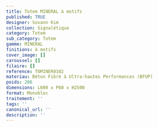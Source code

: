 ```yaml
---
title: Totem MINERAL à motifs 
published: TRUE
designer: Sovann Kim
collection: Signalétique
category: Totem
sub_category: Totem
gamme: MINERAL
finitions: à motifs
cover_image: []
caroussel: []
filaire: []
reference: TOMINER0102
materiau: Béton Fibré à Ultra-hautes Performances (BFUP)
poids: 206
dimensions: L600 x P60 x H2500 
format: Monobloc
traitement: ''
tags: ''
canonical_url: ''
description: ''
---
```

